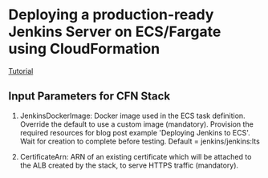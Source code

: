 # Deploying a production-ready Jenkins Server on ECS/Fargate using CloudFormation

[Tutorial](https://tomgregory.com/deploy-jenkins-into-aws-ecs/)

## Input Parameters for CFN Stack
1. JenkinsDockerImage: Docker image used in the ECS task definition. Override the default to use a custom image (mandatory). Provision the required resources for blog post example 'Deploying Jenkins to ECS'. Wait for creation to complete before testing. Default = jenkins/jenkins:lts

2. CertificateArn: ARN of an existing certificate which will be attached to the ALB created by the stack, to serve HTTPS traffic (mandatory).
